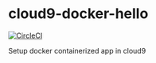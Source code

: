 # cloud9-docker-hello
[![CircleCI](https://circleci.com/gh/Xiaosha61/cloud9-docker-hello.svg?style=svg)](https://circleci.com/gh/Xiaosha61/cloud9-docker-hello)

Setup docker containerized app in cloud9

